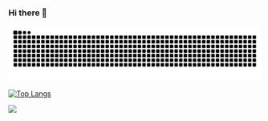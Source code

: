 ### Hi there 👋

![Snake animation](https://github.com/xu-shi-jie/xu-shi-jie/blob/output/github-snake.svg)

<!-- ![Shijie's GitHub stats](https://github-readme-stats.vercel.app/api?username=xu-shi-jie&show_icons=true&theme=tokyonight) -->

[![Top Langs](https://github-readme-stats.vercel.app/api/top-langs/?username=xu-shi-jie&layout=compact)](https://github.com/xu-shi-jie/github-readme-stats)

![](https://komarev.com/ghpvc/?username=your-github-username&style=flat-square&color=blue)

<!--
**xu-shi-jie/xu-shi-jie** is a ✨ _special_ ✨ repository because its `README.md` (this file) appears on your GitHub profile.

Here are some ideas to get you started:

- 🔭 I’m currently working on ...
- 🌱 I’m currently learning ...
- 👯 I’m looking to collaborate on ...
- 🤔 I’m looking for help with ...
- 💬 Ask me about ...
- 📫 How to reach me: ...
- 😄 Pronouns: ...
- ⚡ Fun fact: ...
-->
